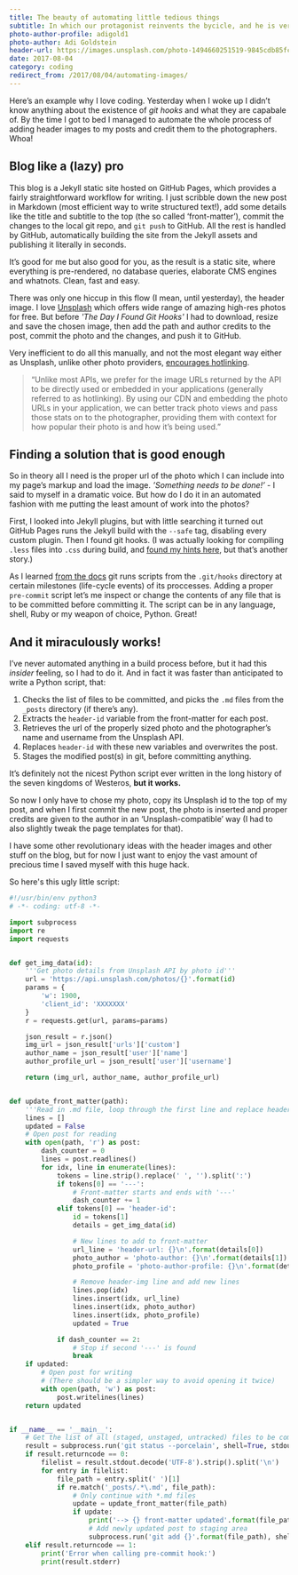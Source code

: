 ```yaml
---
title: The beauty of automating little tedious things
subtitle: In which our protagonist reinvents the bycicle, and he is very proud of himself
photo-author-profile: adigold1
photo-author: Adi Goldstein
header-url: https://images.unsplash.com/photo-1494660251519-9845cdb85fc3?ixlib=rb-0.3.5&q=80&fm=jpg&crop=entropy&cs=tinysrgb&w=1900&fit=crop&s=4edc0d14a598baf234f063b0d6fa9f68
date: 2017-08-04
category: coding
redirect_from: /2017/08/04/automating-images/
---
```


Here’s an example why I love coding. Yesterday when I woke up I didn’t know anything about the existence of _git hooks_ and what they are capabale of. By the time I got to bed I managed to automate the whole process of adding header images to my posts and credit them to the photographers. Whoa!

## Blog like a (lazy) pro

This blog is a Jekyll static site hosted on GitHub Pages, which provides a fairly straightforward workflow for writing. I just scribble down the new post in Markdown (most efficient way to write structured text!), add some details like the title and subtitle to the top (the so called ‘front-matter’), commit the changes to the local git repo, and `git push` to GitHub. All the rest is handled by GitHub, automatically building the site from the Jekyll assets and publishing it literally in seconds.

It’s good for me but also good for you, as the result is a static site, where everything is pre-rendered, no database queries, elaborate CMS engines and whatnots. Clean, fast and easy.

There was only one hiccup in this flow (I mean, until yesterday), the header image. I love [Unsplash](https://unsplash.com) which offers wide range of amazing high-res photos for free. But before _'The Day I Found Git Hooks'_ I had to download, resize and save the chosen image, then add the path and author credits to the post, commit the photo and the changes, and push it to GitHub.

Very inefficient to do all this manually, and not the most elegant way either as Unsplash, unlike other photo providers, [encourages hotlinking](https://unsplash.com/documentation#hotlinking). 

> “Unlike most APIs, we prefer for the image URLs returned by the API to be directly used or embedded in your applications (generally referred to as hotlinking). By using our CDN and embedding the photo URLs in your application, we can better track photo views and pass those stats on to the photographer, providing them with context for how popular their photo is and how it’s being used.”

## Finding a solution that is good enough

So in theory all I need is the proper url of the photo which I can include into my page’s markup and load the image. _’Something needs to be done!’_ - I said to myself in a dramatic voice. But how do I do it in an automated fashion with me putting the least amount of work into the photos?

First, I looked into Jekyll plugins, but with little searching it turned out GitHub Pages runs the Jekyll build with the `--safe` tag, disabling every custom plugin. Then I found git hooks. (I was actually looking for compiling `.less` files into `.css` during build, and [found my hints here](https://www.benburwell.com/posts/less-file-compilation-for-jekyll-github-pages/), but that’s another story.)

As I learned [from the docs](https://git-scm.com/book/en/v2/Customizing-Git-Git-Hooks) git runs scripts from the `.git/hooks` directory at certain milestones (life-cycle events) of its proccesses. Adding a proper `pre-commit` script let’s me inspect or change the contents of any file that is to be committed before committing it. The script can be in any language, shell, Ruby or my weapon of choice, Python. Great!

## And it miraculously works!

I’ve never automated anything in a build process before, but it had this _insider_ feeling, so I had to do it. And in fact it was faster than anticipated to write a Python script, that:

1. Checks the list of files to be committed, and picks the `.md` files from the `_posts` directory (if there’s any).
2. Extracts the `header-id` variable from the front-matter for each post.
3. Retrieves the url of the properly sized photo and the photographer’s name and username from the Unsplash API.
4. Replaces `header-id` with these new variables and overwrites the post.
5. Stages the modified post(s) in git, before committing anything.

It’s definitely not the nicest Python script ever written in the long history of the seven kingdoms of Westeros, __but it works.__

So now I only have to chose my photo, copy its Unsplash id to the top of my post, and when I first commit the new post, the photo is inserted and proper credits are given to the author in an ‘Unsplash-compatible’ way (I had to also slightly tweak the page templates for that).

I have some other revolutionary ideas with the header images and other stuff on the blog, but for now I just want to enjoy the vast amount of precious time I saved myself with this huge hack.

So here's this ugly little script:

``` python
#!/usr/bin/env python3
# -*- coding: utf-8 -*-

import subprocess
import re
import requests


def get_img_data(id):
    '''Get photo details from Unsplash API by photo id'''
    url = 'https://api.unsplash.com/photos/{}'.format(id)
    params = {
        'w': 1900,
        'client_id': 'XXXXXXX'
    }
    r = requests.get(url, params=params)

    json_result = r.json()
    img_url = json_result['urls']['custom']
    author_name = json_result['user']['name']
    author_profile_url = json_result['user']['username']

    return (img_url, author_name, author_profile_url)


def update_front_matter(path):
    '''Read in .md file, loop through the first line and replace header-id with image details'''
    lines = []
    updated = False
    # Open post for reading
    with open(path, 'r') as post:
        dash_counter = 0
        lines = post.readlines()
        for idx, line in enumerate(lines):
            tokens = line.strip().replace(' ', '').split(':')
            if tokens[0] == '---':
                # Front-matter starts and ends with '---'
                dash_counter += 1
            elif tokens[0] == 'header-id':
                id = tokens[1]
                details = get_img_data(id)

                # New lines to add to front-matter
                url_line = 'header-url: {}\n'.format(details[0])
                photo_author = 'photo-author: {}\n'.format(details[1])
                photo_profile = 'photo-author-profile: {}\n'.format(details[2])

                # Remove header-img line and add new lines
                lines.pop(idx)
                lines.insert(idx, url_line)
                lines.insert(idx, photo_author)
                lines.insert(idx, photo_profile)
                updated = True

            if dash_counter == 2:
                # Stop if second '---' is found
                break
    if updated:
        # Open post for writing
        # (There should be a simpler way to avoid opening it twice)
        with open(path, 'w') as post:
            post.writelines(lines)
    return updated


if __name__ == '__main__':
    # Get the list of all (staged, unstaged, untracked) files to be committed
    result = subprocess.run('git status --porcelain', shell=True, stdout=subprocess.PIPE, stderr=subprocess.PIPE)
    if result.returncode == 0:
        filelist = result.stdout.decode('UTF-8').strip().split('\n')
        for entry in filelist:
            file_path = entry.split(' ')[1]
            if re.match('_posts/.*\.md', file_path):
                # Only continue with *.md files
                update = update_front_matter(file_path)
                if update:
                    print('--> {} front-matter updated'.format(file_path))
                    # Add newly updated post to staging area
                    subprocess.run('git add {}'.format(file_path), shell=True)
    elif result.returncode == 1:
        print('Error when calling pre-commit hook:')
        print(result.stderr)
```
